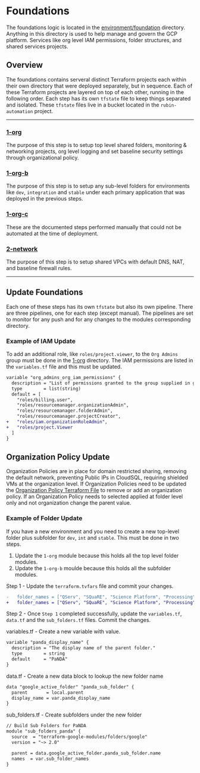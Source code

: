 # Foundations

The foundations logic is located in the [environment/foundation](../environment/foundation) directory. Anything in this directory is used to help manage and govern the GCP platform. Services like org level IAM permissions, folder structures, and shared services projects.



## Overview

The foundations contains serveral distinct Terraform projects each within their own directory that were deployed separately, but in sequence. Each of these Terraform projects are layered on top of each other, running in the following order. Each step has its own `tfstate` file to keep things separated and isolated. These `tfstate` files live in a bucket located in the `rubin-automation` project.

---

### [1-org](../environment/foundation/1-org)
The purpose of this step is to setup top level shared folders, monitoring & networking projects, org level logging and set baseline security settings through organizational policy.

### [1-org-b](../environment/foundation/1-org-b)
The purpose of this step is to setup any sub-level folders for environments like `dev`, `integration` and `stable` under each primary application that was deployed in the previous steps.

### [1-org-c](../environment/foundation/1-org-c)
These are the documented steps performed manually that could not be automated at the time of deployment.

### [2-network](../environment/foundation/2-networks)
The purpose of this step is to setup shared VPCs with default DNS, NAT, and baseline firewall rules.

---

## Update Foundations

Each one of these steps has its own `tfstate` but also its own pipeline. There are three pipelines, one for each step (except manual). The pipelines are set to monitor for any push and for any changes to the modules corresponding directory.

### Example of IAM Update
To add an additional role, like `roles/project.viewer`, to the `Org Admins` group must be done in the [1-org](../environment/foundation/1-org) directory. The IAM permissions are listed in the `variables.tf` file and this must be updated.
```diff
variable "org_admins_org_iam_permissions" {
  description = "List of permissions granted to the group supplied in group_org_admins variable across the GCP organization."
  type        = list(string)
  default = [
    "roles/billing.user",
    "roles/resourcemanager.organizationAdmin",
    "roles/resourcemanager.folderAdmin",
    "roles/resourcemanager.projectCreator",
+   "roles/iam.organizationRoleAdmin",
+   "roles/project.Viewer
  ]
}
```
## Organization Policy Update

Organization Policies are in place for domain restricted sharing, removing the default network, preventing Public IPs in CloudSQL, requiring shielded VMs at the organization level.  If Organization Policies need to be updated the [Organization Policy Terraform File](environment/1-org/org-polilcy.tf) to remove or add an organization policy.  If an Organization Policy needs to selected applied at folder level only and not organization change the parent value.


### Example of Folder Update
If you have a new environment and you need to create a new top-level folder plus subfolder for `dev`, `int` and `stable`. This must be done in two steps.

1. Update the `1-org` module because this holds all the top level folder modules.
2. Update the `1-org-b` moulde because this holds all the subfolder modules.

Step 1 - Update the `terraform.tvfars` file and commit your changes.
```diff
-   folder_names = ["QServ", "SQuaRE", "Science Platform", "Processing"]
+   folder_names = ["QServ", "SQuaRE", "Science Platform", "Processing", "PaNDA"]
```

Step 2 - Once `Step 1` completed successfully, update the `variables.tf`, `data.tf` and the `sub_folders.tf` files. Commit the changes.

variables.tf - Create a new variable with value.
```diff
variable "panda_display_name" {
  description = "The display name of the parent folder."
  type        = string
  default     = "PaNDA"
}
```

data.tf - Create a new data block to lookup the new folder name
```diff
data "google_active_folder" "panda_sub_folder" {
  parent       = local.parent
  display_name = var.panda_display_name
}
```

sub_folders.tf - Create  subfolders under the new folder
```diff
// Build Sub Folders for PaNDA
module "sub_folders_panda" {
  source  = "terraform-google-modules/folders/google"
  version = "~> 2.0"

  parent = data.google_active_folder.panda_sub_folder.name
  names  = var.sub_folder_names
}
```